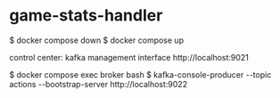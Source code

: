 # game-stats-handler

$ docker compose down
$ docker compose up

control center: kafka management interface http://localhost:9021

$ docker compose exec broker bash
$ kafka-console-producer --topic actions --bootstrap-server http://localhost:9022



